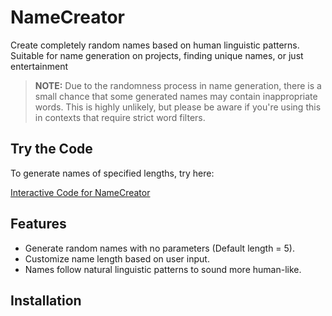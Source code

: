 # NameCreator
Create completely random names based on human linguistic patterns. Suitable for name generation on projects, finding unique names, or just entertainment

> **NOTE:** Due to the randomness process in name generation, there is a small chance that some generated names may contain inappropriate words. This is highly unlikely, but please be aware if you're using this in contexts that require strict word filters.

## Try the Code

To generate names of specified lengths, try here:

<a href="https://tapiaer22.github.io/NameCreator/" target="_blank">Interactive Code for NameCreator</a>

## Features
- Generate random names with no parameters (Default length = 5).
- Customize name length based on user input.
- Names follow natural linguistic patterns to sound more human-like.

## Installation

```bash
